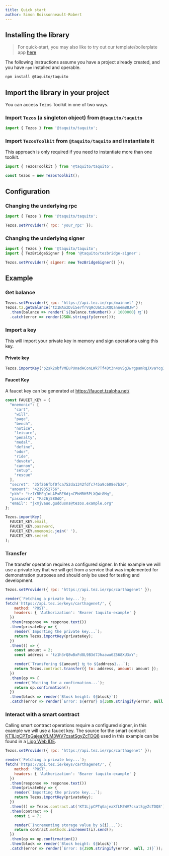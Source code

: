 ```yaml
---
title: Quick start
author: Simon Boissonneault-Robert
---
```


## Installing the library

> For quick-start, you may also like to try out our template/boilerplate app [here][boilerplate]

The following instructions assume you have a project already created, and you have `npm` installed and operable.

```sh
npm install @taquito/taquito
```

## Import the library in your project

You can access Tezos Toolkit in one of two ways.

### Import `Tezos` (a singleton object) from `@taquito/taquito`

```js
import { Tezos } from '@taquito/taquito';
```

### Import `TezosToolkit` from `@taquito/taquito` and instantiate it

This approach is only required if you need to instantiate more than one toolkit.

```js
import { TezosToolkit } from '@taquito/taquito';

const tezos = new TezosToolkit();
```

## Configuration

### Changing the underlying rpc

```js
import { Tezos } from '@taquito/taquito';

Tezos.setProvider({ rpc: 'your_rpc' });
```

### Changing the underlying signer

```js
import { Tezos } from '@taquito/taquito';
import { TezBridgeSigner } from '@taquito/tezbridge-signer';

Tezos.setProvider({ signer: new TezBridgeSigner() });
```

## Example

### Get balance

```js live noInline
Tezos.setProvider({ rpc: 'https://api.tez.ie/rpc/mainnet' });
Tezos.tz.getBalance('tz1NAozDvi5e7frVq9cUaC3uXQQannemB8Jw')
  .then(balance => render(`${balance.toNumber() / 1000000} ꜩ`))
  .catch(error => render(JSON.stringify(error)));
```

### Import a key

This will import your private key in memory and sign operations using this key.

#### Private key

```js
Tezos.importKey('p2sk2obfVMEuPUnadAConLWk7Tf4Dt3n4svSgJwrgpamRqJXvaYcg1');
```

#### Faucet Key

A faucet key can be generated at https://faucet.tzalpha.net/

```js
const FAUCET_KEY = {
  "mnemonic": [
    "cart",
    "will",
    "page",
    "bench",
    "notice",
    "leisure",
    "penalty",
    "medal",
    "define",
    "odor",
    "ride",
    "devote",
    "cannon",
    "setup",
    "rescue"
  ],
  "secret": "35f266fbf0fca752da1342fdfc745a9c608e7b20",
  "amount": "4219352756",
  "pkh": "tz1YBMFg1nLAPxBE6djnCPbMRH5PLXQWt8Mg",
  "password": "Fa26j580dQ",
  "email": "jxmjvauo.guddusns@tezos.example.org"
};

Tezos.importKey(
  FAUCET_KEY.email,
  FAUCET_KEY.password,
  FAUCET_KEY.mnemonic.join(' '),
  FAUCET_KEY.secret
);
```

### Transfer

The transfer operation requires a configured signer. In this example we will use a private key that we will get from a service that was implemented for demonstration purposes and should only be used for testing and development.

```js live noInline
Tezos.setProvider({ rpc: 'https://api.tez.ie/rpc/carthagenet' });

render(`Fetching a private key...`);
fetch('https://api.tez.ie/keys/carthagenet/', {
    method: 'POST',
    headers: { 'Authorization': 'Bearer taquito-example' }
  })
  .then(response => response.text())
  .then(privateKey => {
    render(`Importing the private key...`);
    return Tezos.importKey(privateKey);
  })
  .then(() => {
    const amount = 2;
    const address = 'tz1h3rQ8wBxFd8L9B3d7Jhaawu6Z568XU3xY';

    render(`Transfering ${amount} ꜩ to ${address}...`);
    return Tezos.contract.transfer({ to: address, amount: amount });
  })
  .then(op => {
    render(`Waiting for a confirmation...`);
    return op.confirmation();
  })
  .then(block => render(`Block height: ${block}`))
  .catch(error => render(`Error: ${error} ${JSON.stringify(error, null, 2)}`));
```

### Interact with a smart contract

Calling smart contract operations require a configured signer, in this example we will use a faucet key. The source for the smart contract [KT1LjpCPTqGajeaXfLM3WV7csatSgyZcTDQ8][smart_contract_on_better_call_dev] used in this example can be found in a [Ligo Web IDE][smart_contract_source].

```js live noInline
Tezos.setProvider({ rpc: 'https://api.tez.ie/rpc/carthagenet' });

render(`Fetching a private key...`);
fetch('https://api.tez.ie/keys/carthagenet/', {
    method: 'POST',
    headers: { 'Authorization': 'Bearer taquito-example' }
  })
  .then(response => response.text())
  .then(privateKey => {
    render(`Importing the private key...`);
    return Tezos.importKey(privateKey);
  })
  .then(() => Tezos.contract.at('KT1LjpCPTqGajeaXfLM3WV7csatSgyZcTDQ8'))
  .then(contract => {
    const i = 7;

    render(`Incrementing storage value by ${i}...`);
    return contract.methods.increment(i).send();
  })
  .then(op => op.confirmation())
  .then(block => render(`Block height: ${block}`))
  .catch(error => render(`Error: ${JSON.stringify(error, null, 2)}`));
```

[boilerplate]: https://github.com/ecadlabs/taquito-boilerplate
[smart_contract_source]: https://ide.ligolang.org/p/CelcoaDRK5mLFDmr5rSWug
[smart_contract_on_better_call_dev]: https://better-call.dev/carthage/KT1LjpCPTqGajeaXfLM3WV7csatSgyZcTDQ8/operations
